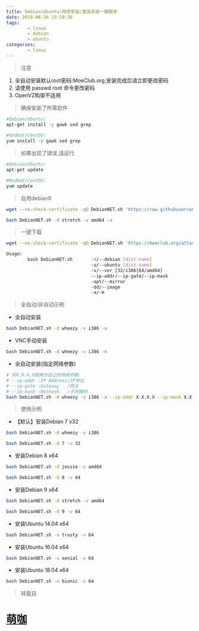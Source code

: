 ```yaml
---
title: Debian(Ubuntu)网络安装/重装系统一键脚本
date: 2018-06-26 23:19:36
tags: 
        - linux
        - debian
        - ubuntu
categories: 
        - linux
---
```


> 注意

1. 全自动安装默认root密码:MoeClub.org,安装完成后请立即更改密码
2. 请使用 passwd root 命令更改密码
3. OpenVZ构架不适用

> 确保安装了所需软件

``` bash
#Debian/Ubuntu:
apt-get install -y gawk sed grep
 
#RedHat/CentOS:
yum install -y gawk sed grep
```

> 如果出现了错误,请运行

``` bash
#Debian/Ubuntu:
apt-get update

#RedHat/CentOS:
yum update
```

> 自用debian9
``` bash
wget --no-check-certificate -qO DebianNET.sh 'https://raw.githubusercontent.com/hentai121/Scripts/main/DebianNET.sh' && chmod a+x DebianNET.sh

bash DebianNET.sh -d stretch -v amd64 -a
```

> 一键下载

``` bash
wget --no-check-certificate -qO DebianNET.sh 'https://moeclub.org/attachment/LinuxShell/DebianNET.sh' && chmod a+x DebianNET.sh
```

``` bash
Usage:
        bash DebianNET.sh       -d/--debian [dist-name]
                                -u/--ubuntu [dist-name]
                                -v/--ver [32/i386|64/amd64]
                                --ip-addr/--ip-gate/--ip-mask
                                -apt/--mirror
                                -dd/--image
                                -a/-m
```

> 全自动/非自动示例

* 全自动安装

``` bash
bash DebianNET.sh -d wheezy -v i386 -a
```

* VNC手动安装

``` bash
bash DebianNET.sh -d wheezy -v i386 -m
```

* 全自动安装(指定网络参数)

``` bash
# 将X.X.X.X替换为自己的网络参数.
# --ip-addr :IP Address/IP地址
# --ip-gate :Gateway   /网关
# --ip-mask :Netmask   /子网掩码
bash DebianNET.sh -d wheezy -v i386 -a --ip-addr X.X.X.X --ip-mask X.X.X.X --ip-gate X.X.X.X
```

> 使用示例

* 【默认】安装Debian 7 x32

``` bash
bash DebianNET.sh -d wheezy -v i386
```

``` bash
bash DebianNET.sh -d 7 -v 32
```

* 安装Debian 8 x64

``` bash
bash DebianNET.sh -d jessie -v amd64
```

``` bash
bash DebianNET.sh -d 8 -v 64
```

* 安装Debian 9 x64

``` bash
bash DebianNET.sh -d stretch -v amd64
```

``` bash
bash DebianNET.sh -d 9 -v 64
```

* 安装Ubuntu 14.04 x64

``` bash
bash DebianNET.sh -u trusty -v 64
```

* 安装Ubuntu 16.04 x64

``` bash
bash DebianNET.sh -u xenial -v 64
```

* 安装Ubuntu 18.04 x64

``` bash
bash DebianNET.sh -u bionic -v 64
```

> 转载自

# [萌咖](https://moeclub.org/2017/03/25/82/?v=656)